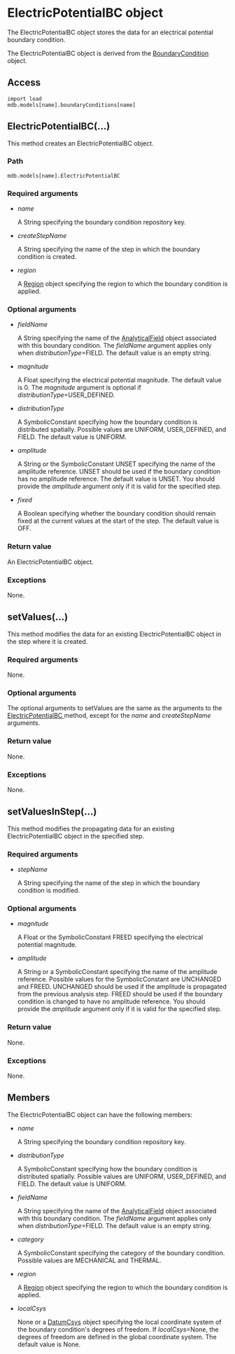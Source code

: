 # ElectricPotentialBC object

The ElectricPotentialBC object stores the data for an electrical potential boundary condition.

The ElectricPotentialBC object is derived from the [BoundaryCondition](https://help.3ds.com/2022/english/DSSIMULIA_Established/SIMACAEKERRefMap/simaker-c-boundaryconditionpyc.htm?ContextScope=all) object.

## Access

```
import load
mdb.models[name].boundaryConditions[name]
```

## ElectricPotentialBC(...)



This method creates an ElectricPotentialBC object.



### Path

```
mdb.models[name].ElectricPotentialBC
```

### Required arguments

- *name*

  A String specifying the boundary condition repository key.

- *createStepName*

  A String specifying the name of the step in which the boundary condition is created.

- *region*

  A [Region](https://help.3ds.com/2022/english/DSSIMULIA_Established/SIMACAEKERRefMap/simaker-c-regionpyc.htm?ContextScope=all) object specifying the region to which the boundary condition is applied.

### Optional arguments

- *fieldName*

  A String specifying the name of the [AnalyticalField](https://help.3ds.com/2022/english/DSSIMULIA_Established/SIMACAEKERRefMap/simaker-c-analyticalfieldpyc.htm?ContextScope=all) object associated with this boundary condition. The *fieldName* argument applies only when *distributionType*=FIELD. The default value is an empty string.

- *magnitude*

  A Float specifying the electrical potential magnitude. The default value is 0. The *magnitude* argument is optional if *distributionType*=USER_DEFINED.

- *distributionType*

  A SymbolicConstant specifying how the boundary condition is distributed spatially. Possible values are UNIFORM, USER_DEFINED, and FIELD. The default value is UNIFORM.

- *amplitude*

  A String or the SymbolicConstant UNSET specifying the name of the amplitude reference. UNSET should be used if the boundary condition has no amplitude reference. The default value is UNSET. You should provide the *amplitude* argument only if it is valid for the specified step.

- *fixed*

  A Boolean specifying whether the boundary condition should remain fixed at the current values at the start of the step. The default value is OFF.

### Return value

An ElectricPotentialBC object.

### Exceptions

None.



## setValues(...)



This method modifies the data for an existing ElectricPotentialBC object in the step where it is created.



### Required arguments

None.

### Optional arguments

The optional arguments to setValues are the same as the arguments to the [ElectricPotentialBC ](https://help.3ds.com/2022/english/DSSIMULIA_Established/SIMACAEKERRefMap/simaker-c-electricpotentialbcpyc.htm?ContextScope=all#simaker-electricpotentialbcelectricpotentialbcpyc)method, except for the *name* and *createStepName* arguments.

### Return value

None.

### Exceptions

None.



## setValuesInStep(...)



This method modifies the propagating data for an existing ElectricPotentialBC object in the specified step.



### Required arguments

- *stepName*

  A String specifying the name of the step in which the boundary condition is modified.

### Optional arguments

- *magnitude*

  A Float or the SymbolicConstant FREED specifying the electrical potential magnitude.

- *amplitude*

  A String or a SymbolicConstant specifying the name of the amplitude reference. Possible values for the SymbolicConstant are UNCHANGED and FREED. UNCHANGED should be used if the amplitude is propagated from the previous analysis step. FREED should be used if the boundary condition is changed to have no amplitude reference. You should provide the *amplitude* argument only if it is valid for the specified step.

### Return value

None.

### Exceptions

None.



## Members

The ElectricPotentialBC object can have the following members:

- *name*

  A String specifying the boundary condition repository key.

- *distributionType*

  A SymbolicConstant specifying how the boundary condition is distributed spatially. Possible values are UNIFORM, USER_DEFINED, and FIELD. The default value is UNIFORM.

- *fieldName*

  A String specifying the name of the [AnalyticalField](https://help.3ds.com/2022/english/DSSIMULIA_Established/SIMACAEKERRefMap/simaker-c-analyticalfieldpyc.htm?ContextScope=all) object associated with this boundary condition. The *fieldName* argument applies only when *distributionType*=FIELD. The default value is an empty string.

- *category*

  A SymbolicConstant specifying the category of the boundary condition. Possible values are MECHANICAL and THERMAL.

- *region*

  A [Region](https://help.3ds.com/2022/english/DSSIMULIA_Established/SIMACAEKERRefMap/simaker-c-regionpyc.htm?ContextScope=all) object specifying the region to which the boundary condition is applied.

- *localCsys*

  None or a [DatumCsys](https://help.3ds.com/2022/english/DSSIMULIA_Established/SIMACAEKERRefMap/simaker-c-datumcsyspyc.htm?ContextScope=all) object specifying the local coordinate system of the boundary condition's degrees of freedom. If *localCsys*=None, the degrees of freedom are defined in the global coordinate system. The default value is None.
